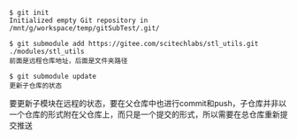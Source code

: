 ```
$ git init
Initialized empty Git repository in /mnt/g/workspace/temp/gitSubTest/.git/

$ git submodule add https://gitee.com/scitechlabs/stl_utils.git ./modules/stl_utils    
前面是远程仓库地址，后面是文件夹路径

$ git submodule update
更新子仓库的状态
```

要更新子模块在远程的状态，要在父仓库中也进行commit和push，子仓库并非以一个仓库的形式附在父仓库上，而只是一个提交的形式，所以需要在总仓库重新提交推送
